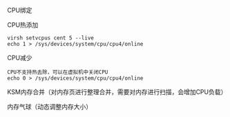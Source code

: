 CPU绑定

CPU热添加

```
virsh setvcpus cent 5 --live
echo 1 > /sys/devices/system/cpu/cpu4/online
```

CPU减少

```
CPU不支持热去除，可以在虚拟机中关闭CPU
echo 0 > /sys/devices/system/cpu/cpu4/online
```

KSM内存合并（对内存页进行整理合并，需要对内存进行扫描，会增加CPU负载）

内存气球（动态调整内存大小）